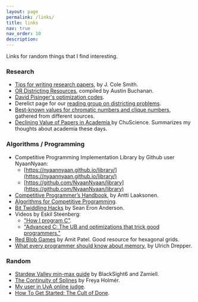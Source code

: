```yaml
---
layout: page
permalink: /links/
title: links
nav: true
nav_order: 10
description: 
---
```


Links for random things that I find interesting.

### Research

* [Tips for writing research papers](https://jcsmith.people.clemson.edu/tips/Tips_Home.html), by J. Cole Smith.
* [OR Districting Resources](https://austinlbuchanan.github.io/OR-redistricting-resources/), compiled by Austin Buchanan.
* [David Pisinger's optimization codes](http://hjemmesider.diku.dk/~pisinger/codes.html).
* Derelict page for our [reading group on districting problems](/districting-reading-group/).
* [Best-known values for chromatic numbers and clique numbers](/assets/bkvcolor.pdf), gathered from different sources.
* [Declining Value of Papers in Academia ](https://www.youtube.com/watch?v=sQhAbwW9-7Q) by ChuScience. Summarizes my thoughts about academia these days.
<!-- * [Constraints mailing list](https://groups.google.com/g/constraints). -->
<!-- * [Opt-Net mailing list](https://listserv.zib.de/mailman/listinfo/opt-net). -->

### Algorithms / Programming

* Competitive Programming Implementation Library by Github user NyaanNyaan:
    - [https://nyaannyaan.github.io/library/](https://nyaannyaan.github.io/library/)
    - [https://github.com/NyaanNyaan/library](https://github.com/NyaanNyaan/library)
* [Competitive Programmer’s Handbook](https://github.com/pllk/cphb), by Antti Laaksonen.
* [Algorithms for Competitive Programming](https://cp-algorithms.com/index.html).
* [Bit Twiddling Hacks](http://graphics.stanford.edu/~seander/bithacks.html) by Sean Eron Anderson.
* Videos by Eskil Steenberg:
  * ["How I program C"](https://youtu.be/443UNeGrFoM?si=qx8gF1QYqk_dJA23).
  * ["Advanced C: The UB and optimizations that trick good programmers."](https://youtu.be/w3_e9vZj7D8?si=8mLTiIY4Dqj6f8-7)
* [Red Blob Games](https://www.redblobgames.com/) by Amit Patel. Good resource for hexagonal grids.
* [What every programmer should know about memory](https://people.freebsd.org/~lstewart/articles/cpumemory.pdf), by Ulrich Drepper.
 
### Random

* [Stardew Valley min-max guide](https://github.com/Zamiell/stardew-valley/blob/main/Min-Max_Guide.md) by  BlackSight6 and Zamiell. 
* [The Continuity of Splines](https://youtu.be/jvPPXbo87ds?feature=shared) by Freya Holmér.
* [My user in UvA online judge](https://uhunt.onlinejudge.org/id/159438).
* [How To Get Started: The Cult of Done](https://youtu.be/bJQj1uKtnus?si=kd-J-L0sKdw8fVyi).